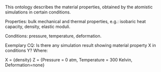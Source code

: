 This ontology describes the material properties, obtained by the atomistic simulations in certain conditions.

Properties: bulk mechanical and thermal properties, e.g.: isobaric heat capacity, density, elastic moduli.

Conditions: pressure, temperature, deformation.

Exemplary CQ:
Is there any simulation result showing material property X in conditions Y? Where:

X = {density}
Z = {Pressure = 0 atm, Temperature = 300 Kelvin, Deformation=none}  
